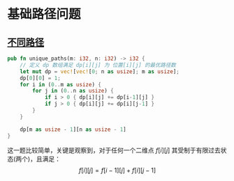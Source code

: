 # 基础路径问题

## [不同路径](https://leetcode.cn/problems/unique-paths/description/)

```rust
pub fn unique_paths(m: i32, n: i32) -> i32 {
    // 定义 dp 数组满足 dp[i][j] 为 位置[i][j] 的最优路径数
    let mut dp = vec![vec![0; n as usize]; m as usize];
    dp[0][0] = 1;
    for i in (0..m as usize) {
        for j in (0..n as usize) {
            if i > 0 { dp[i][j] += dp[i-1][j] }
            if j > 0 { dp[i][j] += dp[i][j-1] }
        }
    }

    dp[m as usize - 1][n as usize - 1]
}
```

这一题比较简单，关键是观察到，对于任何一个二维点 $f[i][j]$ 其受制于有限过去状态(两个)，且满足：
$$
f[i][j] = f[i-1][j] + f[i][j-1]
$$
